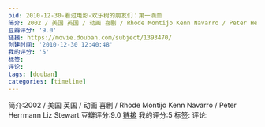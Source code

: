 ```yaml
---
pid: 2010-12-30-看过电影-欢乐树的朋友们：第一滴血
简介: 2002 / 美国 英国 / 动画 喜剧 / Rhode Montijo Kenn Navarro / Peter Herrmann Liz Stewart
豆瓣评分: '9.0'
链接: https://movie.douban.com/subject/1393470/
创建时间: '2010-12-30 12:40:48'
我的评分: '5'
标签:
评论:
tags: [douban]
categories: [timeline]
---
```

简介:2002 / 美国 英国 / 动画 喜剧 / Rhode Montijo Kenn Navarro / Peter Herrmann Liz Stewart
豆瓣评分:9.0
[链接](https://movie.douban.com/subject/1393470/)
我的评分:5
标签:
评论:
